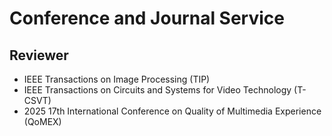 # Conference and Journal Service 
## Reviewer
- IEEE Transactions on Image Processing (TIP)
- IEEE Transactions on Circuits and Systems for Video Technology (T-CSVT)
- 2025 17th International Conference on Quality of Multimedia Experience (QoMEX)
